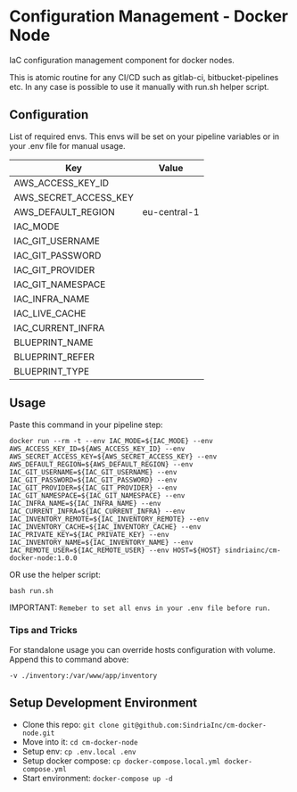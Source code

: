 # Configuration Management - Docker Node

IaC configuration management component for docker nodes.

This is atomic routine for any CI/CD such as gitlab-ci, bitbucket-pipelines etc.
In any case is possible to use it manually with run.sh helper script.

## Configuration

List of required envs. This envs will be set on your pipeline variables or in your .env file for manual usage.

| Key                       | Value                         |
| --------------------------|:-----------------------------:|
| AWS_ACCESS_KEY_ID         | <access-key>                  |
| AWS_SECRET_ACCESS_KEY     | <secret-key>                  |
| AWS_DEFAULT_REGION        | eu-central-1                  |
| IAC_MODE                  | <mode>                        |
| IAC_GIT_USERNAME          | <service-account-username>    |
| IAC_GIT_PASSWORD          | <service-account-username>    |
| IAC_GIT_PROVIDER          | <provider-fqdn>               |
| IAC_GIT_NAMESPACE         | <repo-namespace>              |
| IAC_INFRA_NAME            | <repo-slug>                   |
| IAC_LIVE_CACHE            | <bucket-name>                 |
| IAC_CURRENT_INFRA         | <bucket-name>                 |
| BLUEPRINT_NAME            | <resource-name>               |
| BLUEPRINT_REFER           | <blueprint-name>              |
| BLUEPRINT_TYPE            | <resource-type>               |


## Usage

Paste this command in your pipeline step:

`docker run --rm -t --env IAC_MODE=${IAC_MODE} --env AWS_ACCESS_KEY_ID=${AWS_ACCESS_KEY_ID} --env AWS_SECRET_ACCESS_KEY=${AWS_SECRET_ACCESS_KEY} --env AWS_DEFAULT_REGION=${AWS_DEFAULT_REGION} --env IAC_GIT_USERNAME=${IAC_GIT_USERNAME} --env IAC_GIT_PASSWORD=${IAC_GIT_PASSWORD} --env IAC_GIT_PROVIDER=${IAC_GIT_PROVIDER} --env IAC_GIT_NAMESPACE=${IAC_GIT_NAMESPACE} --env IAC_INFRA_NAME=${IAC_INFRA_NAME} --env IAC_CURRENT_INFRA=${IAC_CURRENT_INFRA} --env IAC_INVENTORY_REMOTE=${IAC_INVENTORY_REMOTE} --env IAC_INVENTORY_CACHE=${IAC_INVENTORY_CACHE} --env IAC_PRIVATE_KEY=${IAC_PRIVATE_KEY} --env IAC_INVENTORY_NAME=${IAC_INVENTORY_NAME} --env IAC_REMOTE_USER=${IAC_REMOTE_USER} --env HOST=${HOST} sindriainc/cm-docker-node:1.0.0`

OR use the helper script:

`bash run.sh`

IMPORTANT: `Remeber to set all envs in your .env file before run.`

### Tips and Tricks

For standalone usage you can override hosts configuration with volume. Append this to command above:

`-v ./inventory:/var/www/app/inventory`

## Setup Development Environment

- Clone this repo: `git clone git@github.com:SindriaInc/cm-docker-node.git`
- Move into it: `cd cm-docker-node`
- Setup env: `cp .env.local .env`
- Setup docker compose: `cp docker-compose.local.yml docker-compose.yml`
- Start environment: `docker-compose up -d`